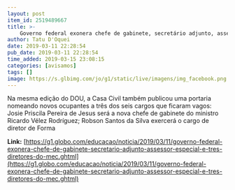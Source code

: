 ```yaml
---
layout: post
item_id: 2519489667
title: >-
    Governo federal exonera chefe de gabinete, secretário adjunto, assessor especial e três diretores do MEC
author: Tatu D'Oquei
date: 2019-03-11 22:28:54
pub_date: 2019-03-11 22:28:54
time_added: 2019-03-15 23:08:15
categories: [avisamos]
tags: []
image: https://s.glbimg.com/jo/g1/static/live/imagens/img_facebook.png
---
```


Na mesma edição do DOU, a Casa Civil também publicou uma portaria nomeando novos ocupantes a três dos seis cargos que ficaram vagos: Josie Priscila Pereira de Jesus será a nova chefe de gabinete do ministro Ricardo Vélez Rodríguez; Robson Santos da Silva exercerá o cargo de diretor de Forma

**Link:** [https://g1.globo.com/educacao/noticia/2019/03/11/governo-federal-exonera-chefe-de-gabinete-secretario-adjunto-assessor-especial-e-tres-diretores-do-mec.ghtml](https://g1.globo.com/educacao/noticia/2019/03/11/governo-federal-exonera-chefe-de-gabinete-secretario-adjunto-assessor-especial-e-tres-diretores-do-mec.ghtml)

